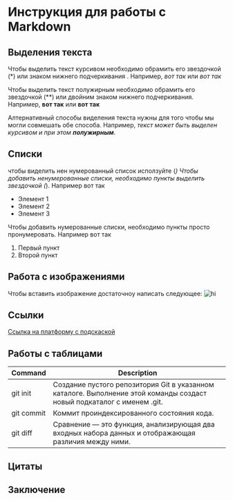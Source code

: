 # Инструкция для работы с Markdown

## Выделения текста

Чтобы выделить текст курсивом необходимо обрамить его звездочкой (*) или знаком нижнего подчеркивания . Например, *вот так* или _вот так_

Чтобы выделить текст полужирным необходимо обрамить его звездочкой (**) или двойним знаком нижнего подчеркивания. Например, **вот так** или __вот так__

Алтернативный способы виделения текста нужны для того чтобы мы могли совмешать обе способа. Например, _текст может быть выделен курсивом и при этом **полужирным**_.

## Списки
чтобы виделить нен нумерованный список исползуйте (*)
Чтобы добавить ненумерованные списки, необходимо пункты выделить звездочкой (*). Например вот так
* Элемент 1
* Элемент 2
* Элемент 3

Чтобы добавить нумерованные списки, необходимо пункты просто пронумеровать. Например вот так
1. Первый пункт
2. Второй пункт

## Работа с изображениями

Чтобы вставить изображение достаточноу написать следующее:
![hi](ava-mult-vk-7.jpg)

## Ссылки
[Ссылка на платформу с подскаской](https://gb.ru/lessons/396611 "переход на урок 3")

## Работы с таблицами 
| Command | Description |
| --- | --- |
| git init | Создание пустого репозитория Git в указанном каталоге. Выполнение этой команды создаст новый подкаталог с именем .git.  |
| git commit  | Коммит проиндексированного состояния кода.  |
| git diff    | Сравнение — это функция, анализирующая два входных набора данных и отображающая различия между ними.|

## Цитаты

## Заключение